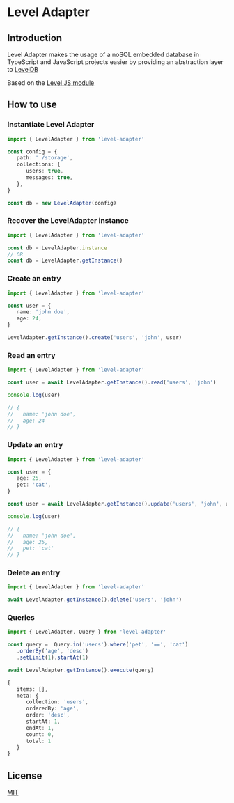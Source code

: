 # Level Adapter

## Introduction

Level Adapter makes the usage of a noSQL embedded database in TypeScript and JavaScript projects easier by providing an abstraction layer to [LevelDB](https://github.com/google/leveldb)

Based on the [Level JS module](https://github.com/Level/level)

## How to use

### Instantiate Level Adapter

```typescript
import { LevelAdapter } from 'level-adapter'

const config = {
   path: './storage',
   collections: {
      users: true,
      messages: true,
   },
}

const db = new LevelAdapter(config)
```

### Recover the LevelAdapter instance

```typescript
import { LevelAdapter } from 'level-adapter'

const db = LevelAdapter.instance
// OR
const db = LevelAdapter.getInstance()
```

### Create an entry

```typescript
import { LevelAdapter } from 'level-adapter'

const user = {
   name: 'john doe',
   age: 24,
}

LevelAdapter.getInstance().create('users', 'john', user)
```

### Read an entry

```typescript
import { LevelAdapter } from 'level-adapter'

const user = await LevelAdapter.getInstance().read('users', 'john')

console.log(user)

// {
//   name: 'john doe',
//   age: 24
// }
```

### Update an entry

```typescript
import { LevelAdapter } from 'level-adapter'

const user = {
   age: 25,
   pet: 'cat',
}

const user = await LevelAdapter.getInstance().update('users', 'john', user)

console.log(user)

// {
//   name: 'john doe',
//   age: 25,
//   pet: 'cat'
// }
```

### Delete an entry

```typescript
import { LevelAdapter } from 'level-adapter'

await LevelAdapter.getInstance().delete('users', 'john')
```

### Queries

```typescript
import { LevelAdapter, Query } from 'level-adapter'

const query =  Query.in('users').where('pet', '==', 'cat')
   .orderBy('age', 'desc')
   .setLimit(1).startAt(1)

await LevelAdapter.getInstance().execute(query)

{
   items: [],
   meta: {
      collection: 'users',
      orderedBy: 'age',
      order: 'desc',
      startAt: 1,
      endAt: 1,
      count: 0,
      total: 1
   } 
}
```

## License

[MIT](https://choosealicense.com/licenses/mit/#)
